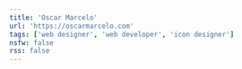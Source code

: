 ```yaml
---
title: 'Oscar Marcelo'
url: 'https://oscarmarcelo.com'
tags: ['web designer', 'web developer', 'icon designer']
nsfw: false
rss: false
---
```

